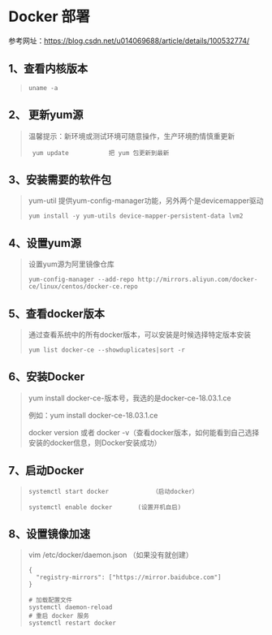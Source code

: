 # Docker 部署

参考网址：https://blog.csdn.net/u014069688/article/details/100532774/

## 1、查看内核版本

> ```
> uname -a
> ```

## 2、 更新yum源

> 温馨提示：新环境或测试环境可随意操作，生产环境酌情慎重更新
>
> ```
>  yum update   		把 yum 包更新到最新  
> ```

## 3、安装需要的软件包

> yum-util 提供yum-config-manager功能，另外两个是devicemapper驱动
>
> ```
> yum install -y yum-utils device-mapper-persistent-data lvm2
> ```

## 4、设置yum源

> 设置yum源为阿里镜像仓库
>
> ```
> yum-config-manager --add-repo http://mirrors.aliyun.com/docker-ce/linux/centos/docker-ce.repo			
> ```

## 5、查看docker版本

> 通过查看系统中的所有docker版本，可以安装是时候选择特定版本安装
>
> ```
> yum list docker-ce --showduplicates|sort -r
> ```

##  6、安装Docker

> yum install docker-ce-版本号，我选的是docker-ce-18.03.1.ce
>
> 例如：yum install docker-ce-18.03.1.ce
>
> docker version 或者 docker -v（查看docker版本，如何能看到自己选择安装的docker信息，则Docker安装成功）

## 7、启动Docker

> ```
> systemctl start docker 			（启动docker）
> 
> systemctl enable docker 		(设置开机自启)
> ```

## 8、设置镜像加速

> vim /etc/docker/daemon.json （如果没有就创建）
>
> ```
> {
>   "registry-mirrors": ["https://mirror.baidubce.com"]
> }
> ```
>
> ```
> # 加载配置文件
> systemctl daemon-reload
> # 重启 docker 服务
> systemctl restart docker
> ```
